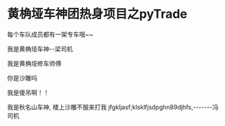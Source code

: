 # 黄桷垭车神团热身项目之pyTrade
每个车队成员都有一架专车哦~~    

我是黄桷垭车神--梁司机

我是黄桷垭修车师傅

你是沙雕吗

我是傻吊啊！！

我是秋名山车神, 楼上沙雕不服来打我 jfgkljasf;klsklfjsdpghn89djhfs,-------冯司机
